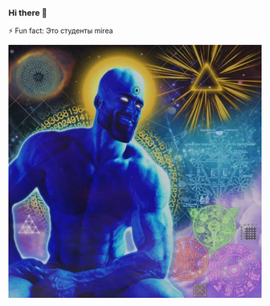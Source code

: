 ### Hi there 👋

⚡ Fun fact: Это студенты mirea

![alt text](https://github.com/AndrewKom/AndrewKom/blob/main/Giga1.jpg)

<!--
**AndrewKom/AndrewKom** is a ✨ _special_ ✨ repository because its `README.md` (this file) appears on your GitHub profile.

Here are some ideas to get you started:

- 🔭 I’m currently working on ...
- 🌱 I’m currently learning ...
- 👯 I’m looking to collaborate on ...
- 🤔 I’m looking for help with ...
- 💬 Ask me about ...
- 📫 How to reach me: ...
- 😄 Pronouns: ...
- ⚡ Fun fact: ...
-->
